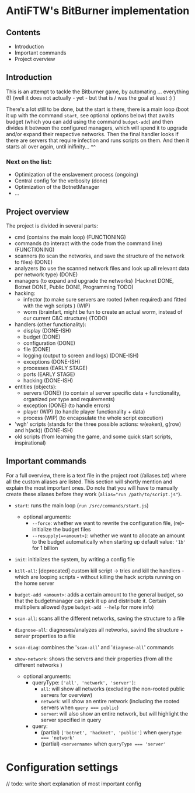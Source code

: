 # AntiFTW's BitBurner implementation

## Contents 
- Introduction
- Important commands
- Project overview

## Introduction

This is an attempt to tackle the Bitburner game, by automating ... everything (!) (well it does not actually - yet - but that is / was the goal at least :) )

There's a lot still to be done, but the start is there, there is a main loop (boot it up with the command ```start```, see optional options below) that awaits budget (which you can add using the command ```budget-add```) and then divides it between the configured managers, which will spend it to upgrade and/or expand their respective networks. Then the final handler looks if there are servers that require infection and runs scripts on them. And then it starts all over again, until inifinity... ^^

### Next on the list:
- Optimization of the enslavement process (ongoing)
- Central config for the verbosity (done)
- Optimization of the BotnetManager 
- ...

## Project overview
The project is divided in several parts:
- cmd (contains the main loop) (FUNCTIONING)
- commands (to interact with the code from the command line) (FUNCTIONING)
- scanners (to scan the networks, and save the structure of the network to files) (DONE)
- analyzers (to use the scanned network files and look up all relevant data per network type) (DONE)
- managers (to expand and upgrade the networks) (Hacknet DONE, Botnet DONE, Public DONE, Programming TODO)
- hacking:
    - infector (to make sure servers are rooted (when required) and fitted with the wgh scripts ) (WIP)
    - worm (brainfart, might be fun to create an actual worm, instead of our current C&C structure) (TODO)
- handlers (other functionality):
    - display (DONE-ISH)
    - budget (DONE)
    - configuration (DONE)
    - file (DONE)
    - logging (output to screen and logs) (DONE-ISH)
    - exceptions (DONE-ISH)
    - processes (EARLY STAGE)
    - ports (EARLY STAGE)
    - hacking (DONE-ISH)
- entities (objects):
    - servers (DONE) (to contain al server specific data + functionality, organized per type and requirements)
    - exception (DONE) (to handle errors)
    - player (WIP) (to handle player functionality + data)
    - process (WIP) (to encapsulate the whole script execution)
- 'wgh' scripts (stands for the three possible actions: w(eaken), g(row) and h(ack)) (DONE-ISH)
- old scripts (from learning the game, and some quick start scripts, inspirational)

## Important commands
For a full overview, there is a text file in the project root (/aliases.txt) where all the custom aliases are listed. This section will shortly mention and explain the most important ones. Do note that you will have to manually create these aliases before they work (```alias="run /path/to/script.js"```).

- ```start```: runs the main loop (```run /src/commands/start.js```)
    - optional arguments: 
        - ```--force```: 
        whether we want to rewrite the configuration file, (re)-initialize the budget files
        - ```--resupply[=<amount>]```:
        whether we want to allocate an amount to the budget automatically when starting up default value: ```'1b'``` for 1 billion
        
- ```init```: initializes the system, by writing a config file
- ```kill-all```: [deprecated] custom kill script -> tries and kill the handlers - which are looping scripts - without killing the hack scripts running on the home server

- ```budget-add <amount>```: adds a certain amount to the general budget, so that the budgetmanager can pick 
                         it up and distribute it. Certain multipliers allowed (type ```budget-add --help``` for more info)
- ```scan-all```: scans all the different networks, saving the structure to a file
- ```diagnose-all```: diagnoses/analyzes all networks, savind the structure + server properties to a file
- ```scan-diag```: combines the '```scan-all```' and '```diagnose-all```' commands
- ```show-network```: shows the servers and their properties (from all the different networks )
    - optional arguments:
        - queryType: ```['all', 'network', 'server']```:
            - ```all```: will show all networks (excluding the non-rooted public servers for overview)
            - ```network```: will show an entire network (including the rooted servers when ```query === public```)
            - ```server```: will also show an entire network, but will highlight the server specified in query
        - query: 
            - (partial) ```['botnet', 'hacknet', 'public']``` when ```queryType === 'network'```
            - (partial) ```<servername>``` when ```queryType === 'server'```

  
# Configuration settings

// todo: write short explanation of most important config